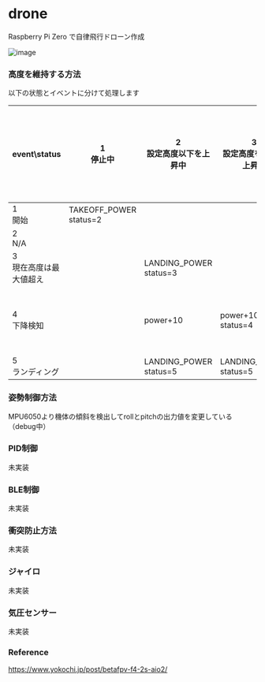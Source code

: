 # drone
Raspberry Pi Zero で自律飛行ドローン作成

![image](https://user-images.githubusercontent.com/12773136/87650959-66f6fc00-c78d-11ea-926d-ed318a7372e5.jpg)

### 高度を維持する方法

以下の状態とイベントに分けて処理します

|  event\status  |  1 <br>停止中 | 2<br>設定高度以下を上昇中 | 3<br>設定高度を超えて上昇中 | 4<br>設定高度以下まで降下待ち | 5<br>ランディング中 |
| ---- | ---- | ---- | ---- | ---- | ---- |
|  1 <br>開始 |  TAKEOFF_POWER<br>status=2  | | | | |
|  2 <br> N/A |    | ||| |
|  3 <br>現在高度は最大値超え |    | LANDING_POWER<br>status=3| |LANDING_POWER<br>status=3|
|  4 <br>下降検知 |   |power+10 |power+10<br>status=4|設定高度未満の場合はTAKEOFF_POWER(TAKEOFF_POWER < powerの場合)<br>status=2<br><br>そうでない場合はpower+10|
|  5 <br>ランディング |    |LANDING_POWER<br>status=5 |LANDING_POWER<br>status=5 |LANDING_POWER<br>status=5 |

### 姿勢制御方法

MPU6050より機体の傾斜を検出してrollとpitchの出力値を変更している（debug中）

### PID制御

未実装

### BLE制御

未実装

### 衝突防止方法

未実装

### ジャイロ

未実装

### 気圧センサー

未実装


### Reference

https://www.yokochi.jp/post/betafpv-f4-2s-aio2/
